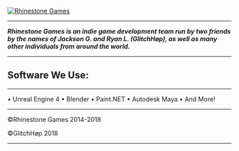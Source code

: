 <a href="https://www.youtube.com/channel/UCAM7D3Q2n9t_W2gn2ME1jJg" target="_self"><img src="https://i.imgur.com/ux8qn3K.png" alt="Rhinestone Games" class="GeneratedImage"></a>
<hr>
<b><i><p>Rhinestone Games is an indie game development team run by two friends by the names of Jackson G. and Ryan L. (GlitchHøp), as well as many other individuals from around the world.</p></i></b>
<hr>
<h2>Software We Use:</h2>
<hr>
• Unreal Engine 4
• Blender
• Paint.NET
• Autodesk Maya
• And More!
<hr>
©Rhinestone Games 2014-2018

©GlitchHøp 2018
<hr>

